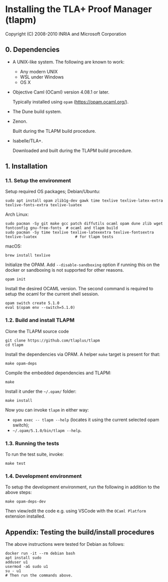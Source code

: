 <!-- cSpell:words tlapm caml ocaml opam zenon sandboxing -->
# Installing the TLA+ Proof Manager (tlapm)

Copyright (C) 2008-2010  INRIA and Microsoft Corporation

## 0. Dependencies

  - A UNIX-like system. The following are known to work:

     * Any modern UNIX
     * WSL under Windows
     * OS X

  - Objective Caml (OCaml) version 4.08.1 or later.

    Typically installed using `opam` (<https://opam.ocaml.org/>).

  - The Dune build system.

  - Zenon.

    Built during the TLAPM build procedure.

  - Isabelle/TLA+.

    Downloaded and built during the TLAPM build procedure.

## 1. Installation

### 1.1. Setup the environment

Setup required OS packages; Debian/Ubuntu:
```{bash}
sudo apt install opam zlib1g-dev gawk time texlive texlive-latex-extra texlive-fonts-extra texlive-luatex
```
Arch Linux:
```{bash}
sudo pacman -Sy git make gcc patch diffutils ocaml opam dune zlib wget fontconfig gnu-free-fonts  # ocaml and tlapm build
sudo pacman -Sy time texlive texlive-latexextra texlive-fontsextra texlive-luatex                 # for tlapm tests
```

macOS:
```{bash}
brew install texlive
```

Initialize the OPAM. Add `--disable-sandboxing` option if running this on the docker or sandboxing is not supported for other reasons.

```{bash}
opam init
```

Install the desired OCAML version. The second command is required to setup the ocaml for the current shell session.

```{bash}
opam switch create 5.1.0
eval $(opam env --switch=5.1.0)
```

### 1.2. Build and install TLAPM

Clone the TLAPM source code

```{bash}
git clone https://github.com/tlaplus/tlapm
cd tlapm
```

Install the dependencies via OPAM. A helper `make` target is present for that:

```{bash}
make opam-deps
```

Compile the embedded dependencies and TLAPM:

```{bash}
make
```

Install it under the `~/.opam/` folder:

```{bash}
make install
```

Now you can invoke `tlapm` in either way:

  - `opam exec -- tlapm --help` (locates it using the current selected opam switch);
  - `~/.opam/5.1.0/bin/tlapm --help`.


### 1.3. Running the tests
To run the test suite, invoke:
```{bash}
make test
```

### 1.4. Development environment

To setup the development environment, run the following in addition to the above steps:

```{bash}
make opam-deps-dev
```

Then view/edit the code e.g. using VSCode with the `OCaml Platform` extension installed.


## Appendix: Testing the build/install procedures

The above instructions were tested for Debian as follows:

```{bash}
docker run -it --rm debian bash
apt install sudo
adduser u1
usermod -aG sudo u1
su - u1
# Then run the commands above.
```
